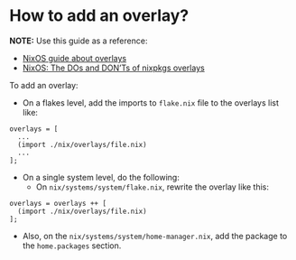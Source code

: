 # How to add an overlay?

**NOTE:** Use this guide as a reference:
- [NixOS guide about overlays](https://nixos.wiki/wiki/Overlays)
- [NixOS: The DOs and DON’Ts of nixpkgs overlays](https://blog.flyingcircus.io/2017/11/07/nixos-the-dos-and-donts-of-nixpkgs-overlays/) 

To add an overlay:
- On a flakes level, add the imports to `flake.nix` file to the overlays list like:
```
overlays = [
  ...
  (import ./nix/overlays/file.nix)
  ...
];
```
- On a single system level, do the following:
  - On `nix/systems/system/flake.nix`, rewrite the overlay like this:
```
overlays = overlays ++ [
  (import ./nix/overlays/file.nix)
];
```
  - Also, on the `nix/systems/system/home-manager.nix`, add the package to the `home.packages` section.
